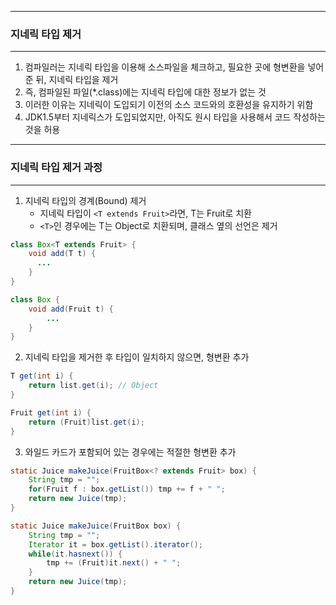 -----
### 지네릭 타입 제거
-----
1. 컴파일러는 지네릭 타입을 이용해 소스파일을 체크하고, 필요한 곳에 형변환을 넣어준 뒤, 지네릭 타입을 제거
2. 즉, 컴파일된 파일(*.class)에는 지네릭 타입에 대한 정보가 없는 것
3. 이러한 이유는 지네릭이 도입되기 이전의 소스 코드와의 호환성을 유지하기 위함
4. JDK1.5부터 지네릭스가 도입되었지만, 아직도 원시 타입을 사용해서 코드 작성하는 것을 허용

-----
### 지네릭 타입 제거 과정
-----
1. 지네릭 타입의 경계(Bound) 제거
   - 지네릭 타입이 ```<T extends Fruit>```라면, T는 Fruit로 치환
   - ```<T>```인 경우에는 T는 Object로 치환되며, 클래스 옆의 선언은 제거
```java
class Box<T extends Fruit> {
    void add(T t) {
      ...
    }
}
```

```java
class Box {
    void add(Fruit t) {
        ...
    }
}
```

2. 지네릭 타입을 제거한 후 타입이 일치하지 않으면, 형변환 추가
```java
T get(int i) {
    return list.get(i); // Object
}
```
```java
Fruit get(int i) {
    return (Fruit)list.get(i);
}
```

3. 와일드 카드가 포함되어 있는 경우에는 적절한 형변환 추가
```java
static Juice makeJuice(FruitBox<? extends Fruit> box) {
    String tmp = "";
    for(Fruit f : box.getList()) tmp += f + " ";
    return new Juice(tmp);
}
```

```java
static Juice makeJuice(FruitBox box) {
    String tmp = "";
    Iterator it = box.getList().iterator();
    while(it.hasnext()) {
        tmp += (Fruit)it.next() + " ";
    }
    return new Juice(tmp);
}
```
